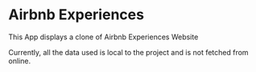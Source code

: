 # Airbnb Experiences

This App displays a clone of Airbnb Experiences Website

Currently, all the data used is local to the project and is not fetched from online.
